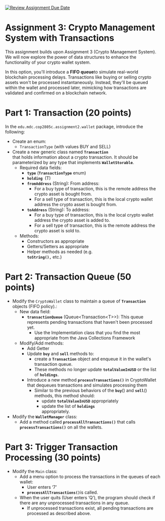 [![Review Assignment Due Date](https://classroom.github.com/assets/deadline-readme-button-22041afd0340ce965d47ae6ef1cefeee28c7c493a6346c4f15d667ab976d596c.svg)](https://classroom.github.com/a/JB7sSWGy)
# Assignment 3: Crypto Management System with Transactions

This assignment builds upon Assignment 3 (Crypto Management System). We will now explore the power of data structures to enhance the functionality of your crypto wallet system.

In this option, you'll introduce a **FIFO queue**to simulate real-world blockchain processing delays. Transactions like buying or selling crypto assets won't be processed instantaneously. Instead, they'll be queued within the wallet and processed later, mimicking how transactions are validated and confirmed on a blockchain network.


# Part 1: Transaction (20 points)

In the <code>edu.mdc.cop2805c.assignment2.wallet</code></strong> package, introduce the following:



* Create an enum:
    *  <code>TransactionType</code></strong> (with values BUY and SELL) 
* Create a new generic class named <strong><code>Transaction </code></strong>that holds information about a crypto transaction. It should be parameterized by  any type that implements <strong><code>WalletStorable</code></strong>.
    * Required data fields:
        * <strong><code>type</code></strong> (<strong><code>TransactionType</code></strong>  enum)
        * <strong><code>holding </code></strong>(T)
        * <strong><code>fromAddress</code></strong> (String): From address:
            * For a buy type of transaction, this is the remote address the crypto asset is bought from.
            * For a sell type of transaction, this is the local crypto wallet address the crypto asset is bought from.
        * <strong><code>toAddress</code></strong> (String): To address:
            * For a buy type of transaction, this is the local crypto wallet address  the crypto asset is added to.
            * For a sell type of transaction, this is the remote address the crypto asset is sold to.
    * Methods:
        * Constructors as appropriate
        * Getters/Setters as appropriate
        * Helper methods as needed (e.g.<strong><code> toString(),</code></strong>  etc.)


# Part 2: Transaction Queue (50 points)



* Modify the <code>CryptoWallet</code></strong> class to maintain a queue of <strong><code>Transaction</code></strong> objects (FIFO policy).: 
    * New data field:
        * <strong><code>transactionQueue</code></strong>    (Queue&lt;Transaction&lt;T>>): This queue represents pending transactions that haven't been processed yet. 
            * Use the Implementation class that you find the most appropriate from the Java Collections Framework
    * Modify/Add methods: 
        * Add Getter
        * Update <strong><code>buy</code></strong> and <strong><code>sell</code></strong> methods to:
            *  create a <strong><code>Transaction</code></strong> object and enqueue it in the wallet's transaction queue.
            * These methods no longer update <strong><code>totalValueInUSD</code></strong> or the list of <strong><code>holdings</code></strong>.
        * Introduce a new method <strong><code>processTransactions()</code></strong> in CryptoWallet that dequeues transactions and simulates processing them 
            * Similar to the previous behaviors of the <strong><code>buy</code></strong>() and <strong><code>sell</code></strong>() methods, this method should:
                * update <strong><code>totalValueInUSD</code></strong> appropriately
                * update the list of <strong><code>holdings </code></strong>appropriately.
* Modify the <strong><code>WalletManager</code></strong> class:
    * Add a method called <strong><code>processAllTransactions()</code></strong> that calls <strong><code>processTransactions()</code></strong> on all the wallets.


# Part 3: Trigger Transaction Processing (30 points)



* Modify the <code>Main</code></strong> class:
    * Add a menu option to process the transactions in the queues of each wallet:
        * User enters ‘7’
        * <strong><code>processAllTransactions()</code></strong>is called.
    * When the user quits (User enters ‘Q’), the program should check if there are any unprocessed transactions in any queue.
        * If unprocessed transactions exist, all pending transactions are processed as described above.
